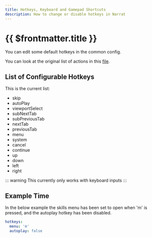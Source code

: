 ```yaml
---
title: Hotkeys, Keyboard and Gamepad Shortcuts
description: How to change or disable hotkeys in Narrat
---
```


# {{ $frontmatter.title }}

You can edit some default hotkeys in the common config.

You can look at the original list of actions in this [file](https://github.com/liana-p/narrat-engine/blob/main/packages/narrat/src/stores/inputs-store.ts).

## List of Configurable Hotkeys

This is the current list:

- skip
- autoPlay
- viewportSelect
- subNextTab
- subPreviousTab
- nextTab
- previousTab
- menu
- system
- cancel
- continue
- up
- down
- left
- right

::: warning
This currently only works with keyboard inputs
:::

## Example Time

In the below example the skills menu has been set to open when 'm' is pressed, and the autoplay hotkey has been disabled.

```yaml
hotkeys:
  menu: 'm'
  autoplay: false
```
